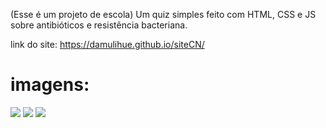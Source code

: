 (Esse é um projeto de escola)
Um quiz simples feito com HTML, CSS e JS sobre antibióticos e resistência bacteriana.

link do site: https://damulihue.github.io/siteCN/

<h1>imagens:</h1>

<img src="https://github.com/user-attachments/assets/f3ff65ea-e485-4030-a4eb-654b58a4d95d"></img>
<img src="https://github.com/user-attachments/assets/41da67e7-0085-46b8-85b8-f6a52184cde3"></img>
<img src="https://github.com/user-attachments/assets/115687ec-9d78-4428-8adb-7747a4e81f87"></img>
